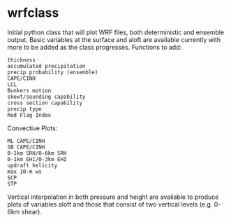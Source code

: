 # wrfclass
Initial python class that will plot WRF files, both deterministic and ensemble output. Basic variables at the surface and aloft are available currently with more to be added as the class progresses. Functions to add:
```
thickness
accumulated precipitation
precip probability (ensemble)
CAPE/CINH
LCL
Bunkers motion
skewt/sounding capability
cross section capability 
precip type
Red Flag Index
```
Convective Plots:
```
ML CAPE/CINH
SB CAPE/CINH
0-1km SRH/0-6km SRH
0-1km EHI/0-3km EHI
updraft helicity
max 10-m ws
SCP
STP
```

Vertical interpolation in both pressure and height are available to produce plots of variables aloft and those that consist of two vertical levels (e.g. 0-6km shear).


